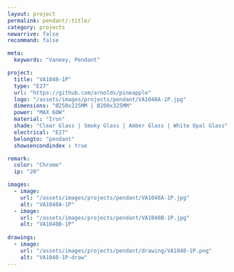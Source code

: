 ```yaml
---
layout: project
permalink: pendant/:title/
category: projects
newarrive: false
recommand: false

meta:
  keywords: "Vaneey, Pendant"

project:
  title: "VA1048-1P"
  type: "E27"
  url: "https://github.com/arnolds/pineapple"
  logo: "/assets/images/projects/pendant/VA1048A-1P.jpg"
  dimensions: "Ø250x225MM | Ø200x325MM"
  power: "MAX 60W"
  material: "Iron"
  shade: "Clear Glass | Smoky Glass | Amber Glass | White Opal Glass"
  electrical: "E27"
  belongto: "pendant"
  showsencondindex : true

remark:
  color: "Chrome"
  ip: "20"

images:
  - image:
    url: "/assets/images/projects/pendant/VA1048A-1P.jpg"
    alt: "VA1048A-1P"
  - image:
    url: "/assets/images/projects/pendant/VA1048B-1P.jpg"
    alt: "VA1048B-1P"
    
drawings:
  - image:
    url: "/assets/images/projects/pendant/drawing/VA1048-1P.png"
    alt: "VA1048-1P-draw"
---
```

